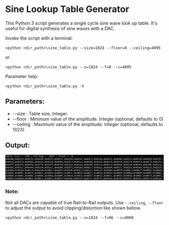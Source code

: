 # Sine Lookup Table Generator
This Python 3 script generates a single cycle sine wave look up table. It's useful for digital synthesis of sine waves with a DAC.

Invoke the script with a terminal:
```
>python <dir_path>\sine_table.py --size=1024 --floor=0 --ceiling=4095
```
or
```
>python <dir_path>\sine_table.py --s=1024 --f=0 --c=4095
```
Parameter help:
```
>python <dir_path>\sine_table.py -h
```

## Parameters:
* --size : Table size, Integer.
* --floor : Minimum value of the amplitude. Integer (optional, defaults to 0)
* --ceiling : Maximum value of the amplitude. Integer (optional, defaults to 1023)
## Output:
![Example Output](ExampleOutput.png?raw=true)
### Note:
Not all DACs are capable of true Rail-to-Rail outputs.
Use `--ceiling`, `--floor` to adjust the output to avoid clipping/distortion like shown bellow.
```
>python <dir_path>\sine_table.py --s=1024 --f=96 --c=4000
```
